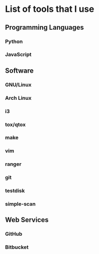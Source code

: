 # List of tools that I use

## Programming Languages

### Python

### JavaScript

## Software

### GNU/Linux

### Arch Linux

### i3

### tox/qtox

### make

### vim

### ranger

### git

### testdisk

### simple-scan

## Web Services

### GitHub

### Bitbucket
